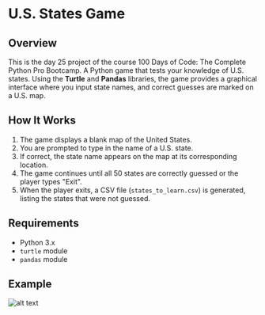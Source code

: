 # **U.S. States Game** 

## **Overview**  
This is the day 25 project of the course 100 Days of Code: The Complete Python Pro Bootcamp. A Python game that tests your knowledge of U.S. states. Using the **Turtle** and **Pandas** libraries, the game provides a graphical interface where you input state names, and correct guesses are marked on a U.S. map.  

## **How It Works**  
1. The game displays a blank map of the United States.  
2. You are prompted to type in the name of a U.S. state.  
3. If correct, the state name appears on the map at its corresponding location.  
4. The game continues until all 50 states are correctly guessed or the player types "Exit".  
5. When the player exits, a CSV file (`states_to_learn.csv`) is generated, listing the states that were not guessed.  

## **Requirements**  
- Python 3.x
- `turtle` module 
- `pandas` module 



## **Example**

![alt text](https://raw.githubusercontent.com/Bosaif39/example-pics/refs/heads/main/D_25.png?token=GHSAT0AAAAAAC6BJ7JZZXPWL4MDBSZF2U5CZ5DN4LQ)
